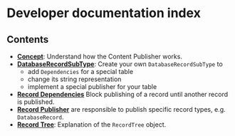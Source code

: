 # Developer documentation index

## Contents

* [**Concept**](Concept.md): Understand how the Content Publisher works.
* [**DatabaseRecordSubType**](DatabaseRecordSubType.md): Create your own `DatabaseRecordSubType` to
  * add `Dependencies` for a special table
  * change its string representation
  * implement a special publisher for your table
* [**Record Dependencies**](RecordDependencies.md) Block publishing of a record until another record is published.
* [**Record Publisher**](RecordPublisher.md) are responsible to publish specific record types, e.g. `DatabaseRecord`.
* [**Record Tree**](RecordTree.md): Explanation of the `RecordTree` object.
